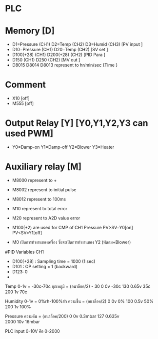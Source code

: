
# PLC 

# Memory [D]
- D1=Pressure	(CH1) 	D2=Temp		(CH2) 	D3=Humid	(CH3) 	[PV input	]
- D10=Pressure	(CH1)	D20=Temp	(CH2)				[SV set	]
- D100(+28)	(CH1) 	D200(+28)	(CH2)				[PID Para	]
- D150		(CH1)	D250		(CH2)				[MV out	]
- D8015 	D8014	D8013 	represent to hr/min/sec	{Time	}

# Comment
- X10 [off]
- M555 [off]

# Output Relay [Y]		[Y0,Y1,Y2,Y3 can used PWM]
- Y0=Damp-on	Y1=Damp-off 	Y2=Blower 	Y3=Heater

# Auxiliary relay [M]
- M8000 represent to +
- M8002 represent to initial pulse
- M8012 represent to 100ms
- M10 represent to total error
- M20 represent to A2D value error
- M100(+2) are used for CMP of CH1 Pressure PV>SV=Y0[on] PV<SV=Y1[off]

- M0 เปิดการทำงานของเครื่อง ซึ่งจะเปิดการทำงานของ Y2 (พัดลม+Blower)


#PID Variables CH1
- D100[+28] : Sampling time = 1000 (1 sec)
- D101 : OP setting = 1 (backward)
- D123: 0
- 

Temp 
0-1v  = -30c-70c
อุณหภูมิ = (อนาล็อค/2) - 30
0	0v 	-30c
130	0.65v	 35c
200	1v 	 70c

Humidity
0-1v = 0%rh-100%rh
ความชื้น = (อนาล็อค/2)
0	0v	0%
100	0.5v	50%
200	1v	100%

Pressure
ความดัน = (อนาล็อค/200)
0	0v	0.3mbar
127	0.635v	
2000	10v	16mbar

PLC input 0-10V คือ 0-2000